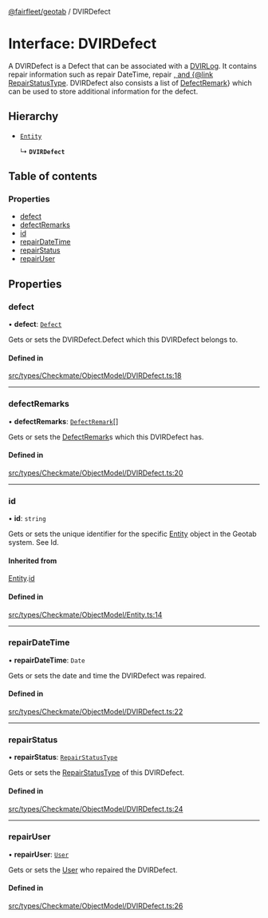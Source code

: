 [@fairfleet/geotab](../README.md) / DVIRDefect

# Interface: DVIRDefect

A DVIRDefect is a Defect that can be associated with a [DVIRLog](DVIRLog.md).
 It contains repair information such as repair DateTime, repair [, and {@link RepairStatusType](User.md).
 DVIRDefect also consists a list of [DefectRemark](DefectRemark.md)} which can be used to store additional information for the defect.

## Hierarchy

- [`Entity`](Entity.md)

  ↳ **`DVIRDefect`**

## Table of contents

### Properties

- [defect](DVIRDefect.md#defect)
- [defectRemarks](DVIRDefect.md#defectremarks)
- [id](DVIRDefect.md#id)
- [repairDateTime](DVIRDefect.md#repairdatetime)
- [repairStatus](DVIRDefect.md#repairstatus)
- [repairUser](DVIRDefect.md#repairuser)

## Properties

### defect

• **defect**: [`Defect`](Defect.md)

Gets or sets the DVIRDefect.Defect which this DVIRDefect belongs to.

#### Defined in

[src/types/Checkmate/ObjectModel/DVIRDefect.ts:18](https://github.com/fairfleet/geotab/blob/ff38bfc/src/types/Checkmate/ObjectModel/DVIRDefect.ts#L18)

___

### defectRemarks

• **defectRemarks**: [`DefectRemark`](DefectRemark.md)[]

Gets or sets the [DefectRemark](DefectRemark.md)s which this DVIRDefect has.

#### Defined in

[src/types/Checkmate/ObjectModel/DVIRDefect.ts:20](https://github.com/fairfleet/geotab/blob/ff38bfc/src/types/Checkmate/ObjectModel/DVIRDefect.ts#L20)

___

### id

• **id**: `string`

Gets or sets the unique identifier for the specific [Entity](Entity.md) object in the Geotab system. See Id.

#### Inherited from

[Entity](Entity.md).[id](Entity.md#id)

#### Defined in

[src/types/Checkmate/ObjectModel/Entity.ts:14](https://github.com/fairfleet/geotab/blob/ff38bfc/src/types/Checkmate/ObjectModel/Entity.ts#L14)

___

### repairDateTime

• **repairDateTime**: `Date`

Gets or sets the date and time the DVIRDefect was repaired.

#### Defined in

[src/types/Checkmate/ObjectModel/DVIRDefect.ts:22](https://github.com/fairfleet/geotab/blob/ff38bfc/src/types/Checkmate/ObjectModel/DVIRDefect.ts#L22)

___

### repairStatus

• **repairStatus**: [`RepairStatusType`](../README.md#repairstatustype)

Gets or sets the [RepairStatusType](../README.md#repairstatustype) of this DVIRDefect.

#### Defined in

[src/types/Checkmate/ObjectModel/DVIRDefect.ts:24](https://github.com/fairfleet/geotab/blob/ff38bfc/src/types/Checkmate/ObjectModel/DVIRDefect.ts#L24)

___

### repairUser

• **repairUser**: [`User`](User.md)

Gets or sets the [User](User.md) who repaired the DVIRDefect.

#### Defined in

[src/types/Checkmate/ObjectModel/DVIRDefect.ts:26](https://github.com/fairfleet/geotab/blob/ff38bfc/src/types/Checkmate/ObjectModel/DVIRDefect.ts#L26)
